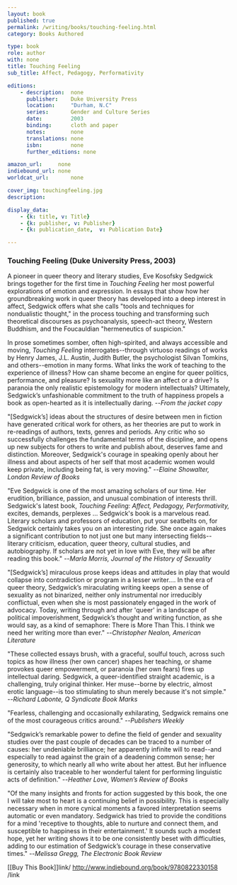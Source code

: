 ```yaml
---
layout: book
published: true
permalink: /writing/books/touching-feeling.html
category: Books Authored

type: book
role: author
with: none
title: Touching Feeling
sub_title: Affect, Pedagogy, Performativity

editions:
    - description:  none
      publisher:    Duke University Press
      location:     "Durham, N.C"
      series:       Gender and Culture Series
      date:         2003
      binding:      cloth and paper
      notes:        none
      translations: none
      isbn: 		none
      further_editions: none

amazon_url:		none
indiebound_url:	none
worldcat_url:		none

cover_img: touchingfeeling.jpg
description:

display_data:
    - {k: title, v: Title}
    - {k: publisher, v: Publisher}
    - {k: publication_date,  v: Publication Date}

---
```


### Touching Feeling (Duke University Press, 2003)

A pioneer in queer theory and literary studies, Eve Kosofsky Sedgwick brings together for the first time in <i>Touching Feeling</i> her most powerful explorations of emotion and expression. In essays that show how her groundbreaking work in queer theory has developed into a deep interest in affect, Sedgwick offers what she calls "tools and techniques for nondualistic thought," in the process touching and transforming such theoretical discourses as psychoanalysis, speech-act theory, Western Buddhism, and the Foucauldian "hermeneutics of suspicion."

In prose sometimes somber, often high-spirited, and always accessible and moving, <i>Touching Feeling</i> interrogates--through virtuoso readings of works by Henry James, J.L. Austin, Judith Butler, the psychologist Silvan Tomkins, and others--emotion in many forms. What links the work of teaching to the experience of illness? How can shame become an engine for queer politics, performance, and pleasure? Is sexuality more like an affect or a drive? Is paranoia the only realistic epistemology for modern intellectuals? Ultimately, Sedgwick’s unfashionable commitment to the truth of happiness propels a book as open-hearted as it is intellectually daring. --<i>From the jacket copy</i>

"[Sedgwick’s] ideas about the structures of desire between men in fiction have generated critical work for others, as her theories are put to work in re-readings of authors, texts, genres and periods. Any critic who so successfully challenges the fundamental terms of the discipline, and opens up new subjects for others to write and publish about, deserves fame and distinction. Moreover, Sedgwick's courage in speaking openly about her illness and about aspects of her self that most academic women would keep private, including being fat, is very moving." --<i>Elaine Showalter, London Review of Books</i>

"Eve Sedgwick is one of the most amazing scholars of our time. Her erudition, brilliance, passion, and unusual combination of interests thrill. Sedgwick's latest book, <i>Touching Feeling: Affect, Pedagogy, Performativity,</i> excites, demands, perplexes ... Sedgwick's book is a marvelous read. Literary scholars and professors of education, put your seatbelts on, for Sedgwick certainly takes you on an interesting ride. She once again makes a significant contribution to not just one but many intersecting fields--literary criticism, education, queer theory, cultural studies, and autobiography. If scholars are not yet in love with Eve, they will be after reading this book." --<i>Marla Morris, Journal of the History of Sexuality</i>

"[Sedgwick’s] miraculous prose keeps ideas and attitudes in play that would collapse into contradiction or program in a lesser writer.... In the era of queer theory, Sedgwick’s miraculating writing keeps open a sense of sexuality as not binarized, neither only instrumental nor irreducibly conflictual, even when she is most passionately engaged in the work of advocacy. Today, writing through and after 'queer' in a landscape of political impoverishment, Sedgwick’s thought and writing function, as she would say, as a kind of semaphore: There is More Than This. I think we need her writing more than ever." --<i>Christopher Nealon, American Literature</i>

"These collected essays brush, with a graceful, soulful touch, across such topics as how illness (her own cancer) shapes her teaching, or shame provokes queer empowerment, or paranoia (her own fears) fires up intellectual daring. Sedgwick, a queer-identified straight academic, is a challenging, truly original thinker. Her muse--borne by electric, almost erotic language--is too stimulating to shun merely because it's not simple." --<i>Richard Labonte, Q Syndicate Book Marks</i>

"Fearless, challenging and occasionally exhilarating, Sedgwick remains one of the most courageous critics around." --<i>Publishers Weekly</i>

"Sedgwick’s remarkable power to define the field of gender and sexuality studies over the past couple of decades can be traced to a number of causes: her undeniable brilliance; her apparently infinite will to read--and especially to read against the grain of a deadening common sense; her generosity, to which nearly all who write about her attest. But her influence is certainly also traceable to her wonderful talent for performing linguistic acts of definition." --<i>Heather Love, Women’s Review of Books</i>

"Of the many insights and fronts for action suggested by this book, the one I will take most to heart is a continuing belief in possibility. This is especially necessary when in more cynical moments a favored interpretation seems automatic or even mandatory. Sedgwick has tried to provide the conditions for a mind 'receptive to thoughts, able to nurture and connect them, and susceptible to happiness in their entertainment.' It sounds such a modest hope, yet her writing shows it to be one consistently beset with difficulties, adding to our estimation of Sedgwick’s courage in these conservative times." --<i>Melissa Gregg, The Electronic Book Review</i>

[[Buy This Book]]link/ http://www.indiebound.org/book/9780822330158 /link